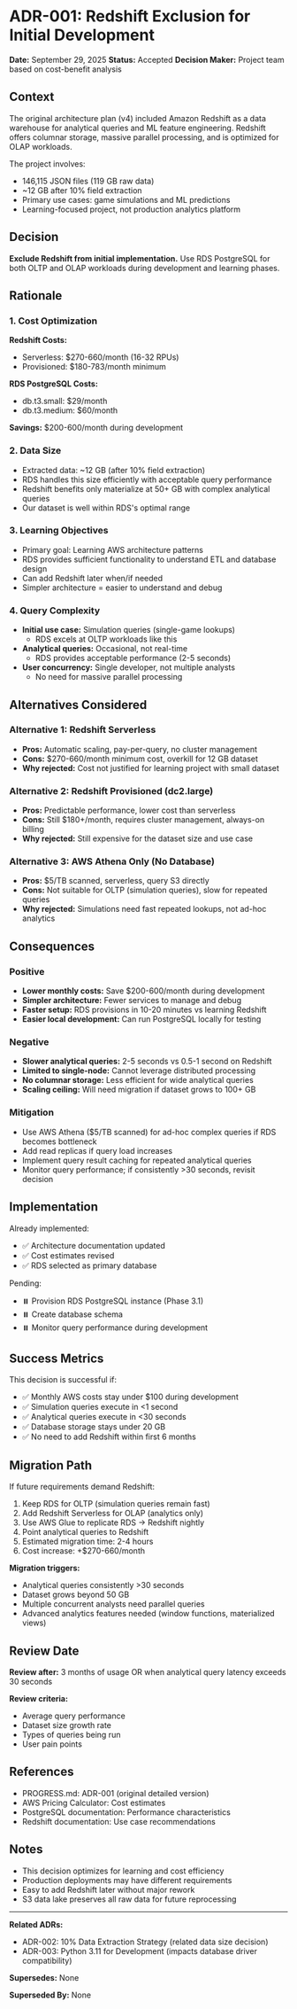 # ADR-001: Redshift Exclusion for Initial Development

**Date:** September 29, 2025
**Status:** Accepted
**Decision Maker:** Project team based on cost-benefit analysis

## Context

The original architecture plan (v4) included Amazon Redshift as a data warehouse for analytical queries and ML feature engineering. Redshift offers columnar storage, massive parallel processing, and is optimized for OLAP workloads.

The project involves:
- 146,115 JSON files (119 GB raw data)
- ~12 GB after 10% field extraction
- Primary use cases: game simulations and ML predictions
- Learning-focused project, not production analytics platform

## Decision

**Exclude Redshift from initial implementation.** Use RDS PostgreSQL for both OLTP and OLAP workloads during development and learning phases.

## Rationale

### 1. Cost Optimization

**Redshift Costs:**
- Serverless: $270-660/month (16-32 RPUs)
- Provisioned: $180-783/month minimum

**RDS PostgreSQL Costs:**
- db.t3.small: $29/month
- db.t3.medium: $60/month

**Savings:** $200-600/month during development

### 2. Data Size

- Extracted data: ~12 GB (after 10% field extraction)
- RDS handles this size efficiently with acceptable query performance
- Redshift benefits only materialize at 50+ GB with complex analytical queries
- Our dataset is well within RDS's optimal range

### 3. Learning Objectives

- Primary goal: Learning AWS architecture patterns
- RDS provides sufficient functionality to understand ETL and database design
- Can add Redshift later when/if needed
- Simpler architecture = easier to understand and debug

### 4. Query Complexity

- **Initial use case:** Simulation queries (single-game lookups)
  - RDS excels at OLTP workloads like this
- **Analytical queries:** Occasional, not real-time
  - RDS provides acceptable performance (2-5 seconds)
- **User concurrency:** Single developer, not multiple analysts
  - No need for massive parallel processing

## Alternatives Considered

### Alternative 1: Redshift Serverless
- **Pros:** Automatic scaling, pay-per-query, no cluster management
- **Cons:** $270-660/month minimum cost, overkill for 12 GB dataset
- **Why rejected:** Cost not justified for learning project with small dataset

### Alternative 2: Redshift Provisioned (dc2.large)
- **Pros:** Predictable performance, lower cost than serverless
- **Cons:** Still $180+/month, requires cluster management, always-on billing
- **Why rejected:** Still expensive for the dataset size and use case

### Alternative 3: AWS Athena Only (No Database)
- **Pros:** $5/TB scanned, serverless, query S3 directly
- **Cons:** Not suitable for OLTP (simulation queries), slow for repeated queries
- **Why rejected:** Simulations need fast repeated lookups, not ad-hoc analytics

## Consequences

### Positive
- **Lower monthly costs:** Save $200-600/month during development
- **Simpler architecture:** Fewer services to manage and debug
- **Faster setup:** RDS provisions in 10-20 minutes vs learning Redshift
- **Easier local development:** Can run PostgreSQL locally for testing

### Negative
- **Slower analytical queries:** 2-5 seconds vs 0.5-1 second on Redshift
- **Limited to single-node:** Cannot leverage distributed processing
- **No columnar storage:** Less efficient for wide analytical queries
- **Scaling ceiling:** Will need migration if dataset grows to 100+ GB

### Mitigation
- Use AWS Athena ($5/TB scanned) for ad-hoc complex queries if RDS becomes bottleneck
- Add read replicas if query load increases
- Implement query result caching for repeated analytical queries
- Monitor query performance; if consistently >30 seconds, revisit decision

## Implementation

Already implemented:
- ✅ Architecture documentation updated
- ✅ Cost estimates revised
- ✅ RDS selected as primary database

Pending:
- ⏸️ Provision RDS PostgreSQL instance (Phase 3.1)
- ⏸️ Create database schema
- ⏸️ Monitor query performance during development

## Success Metrics

This decision is successful if:
- ✅ Monthly AWS costs stay under $100 during development
- ✅ Simulation queries execute in <1 second
- ✅ Analytical queries execute in <30 seconds
- ✅ Database storage stays under 20 GB
- ✅ No need to add Redshift within first 6 months

## Migration Path

If future requirements demand Redshift:

1. Keep RDS for OLTP (simulation queries remain fast)
2. Add Redshift Serverless for OLAP (analytics only)
3. Use AWS Glue to replicate RDS → Redshift nightly
4. Point analytical queries to Redshift
5. Estimated migration time: 2-4 hours
6. Cost increase: +$270-660/month

**Migration triggers:**
- Analytical queries consistently >30 seconds
- Dataset grows beyond 50 GB
- Multiple concurrent analysts need parallel queries
- Advanced analytics features needed (window functions, materialized views)

## Review Date

**Review after:** 3 months of usage OR when analytical query latency exceeds 30 seconds

**Review criteria:**
- Average query performance
- Dataset size growth rate
- Types of queries being run
- User pain points

## References

- PROGRESS.md: ADR-001 (original detailed version)
- AWS Pricing Calculator: Cost estimates
- PostgreSQL documentation: Performance characteristics
- Redshift documentation: Use case recommendations

## Notes

- This decision optimizes for learning and cost efficiency
- Production deployments may have different requirements
- Easy to add Redshift later without major rework
- S3 data lake preserves all raw data for future reprocessing

---

**Related ADRs:**
- ADR-002: 10% Data Extraction Strategy (related data size decision)
- ADR-003: Python 3.11 for Development (impacts database driver compatibility)

**Supersedes:** None

**Superseded By:** None
